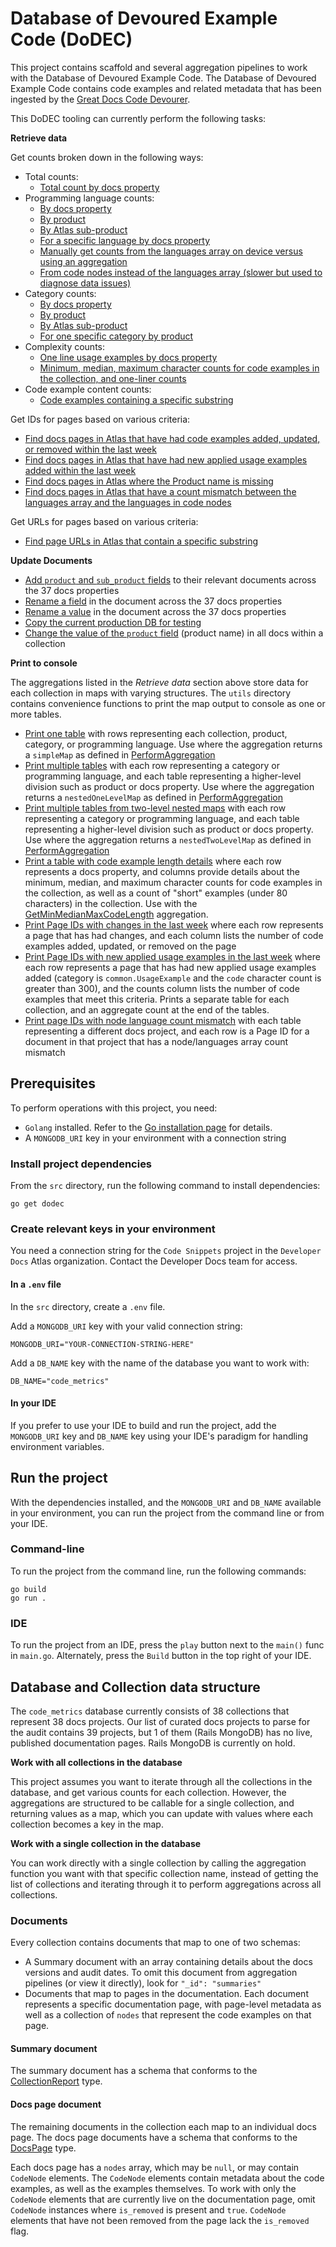 # Database of Devoured Example Code (DoDEC)

This project contains scaffold and several aggregation pipelines to work with the Database of Devoured Example Code.
The Database of Devoured Example Code contains code examples and related metadata that has been ingested by the [Great
Docs Code Devourer](https://github.com/mongodb/code-example-tooling/tree/main/audit/gdcd).

This DoDEC tooling can currently perform the following tasks:

**Retrieve data**

Get counts broken down in the following ways:

- Total counts:
  - [Total count by docs property](src/aggregations/GetCollectionCount.go)
- Programming language counts:
  - [By docs property](src/aggregations/GetLanguageCounts.go)
  - [By product](src/aggregations/GetProductLanguageCounts.go)
  - [By Atlas sub-product](src/aggregations/GetSubProductLanguageCounts.go)
  - [For a specific language by docs property](src/aggregations/GetSpecificLanguageCounts.go)
  - [Manually get counts from the languages array on device versus using an aggregation](src/aggregations/GetLangCountFromLangArrayManually.go)
  - [From code nodes instead of the languages array (slower but used to diagnose data issues)](src/aggregations/GetLangCountFromNodes.go)
- Category counts:
  - [By docs property](src/aggregations/GetCategoryCounts.go)
  - [By product](src/aggregations/GetProductCategoryCounts.go)
  - [By Atlas sub-product](src/aggregations/GetSubProductCategoryCounts.go)
  - [For one specific category by product](src/aggregations/GetSpecificCategoryByProduct.go)
- Complexity counts:
  - [One line usage examples by docs property](src/aggregations/GetOneLineUsageExampleCounts.go)
  - [Minimum, median, maximum character counts for code examples in the collection, and one-liner counts](src/aggregations/GetMinMedianMaxCodeLength.go)
- Code example content counts:
  - [Code examples containing a specific
    substring](src/aggregations/GetStringInCodeNodeCounts.go)

Get IDs for pages based on various criteria:
- [Find docs pages in Atlas that have had code examples added, updated, or removed within the last week](src/aggregations/GetDocsIdsWithRecentActivity.go)
- [Find docs pages in Atlas that have had new applied usage examples added within the last week](src/aggregations/FindNewAppliedUsageExamples.go)
- [Find docs pages in Atlas where the Product name is missing](src/aggregations/FindDocsMissingProduct.go)
- [Find docs pages in Atlas that have a count mismatch between the languages array and the languages in code nodes](src/aggregations/GetPagesWithNodeLangCountMismatch.go)

Get URLs for pages based on various criteria:
- [Find page URLs in Atlas that contain a specific substring](src/aggregations/FindURLContainingString.go)

**Update Documents**
- [Add `product` and `sub_product` fields](src/updates/AddProductNames.go) to their relevant documents across the 37
  docs properties
- [Rename a field](src/updates/RenameField.go) in the document across the 37 docs properties
- [Rename a value](src/updates/RenameValue.go) in the document across the 37 docs properties
- [Copy the current production DB for testing](src/updates/CopyDBForTesting.go)
- [Change the value of the `product` field](src/updates/ChangeProductName.go) (product name) in all docs within a collection

**Print to console**

The aggregations listed in the *Retrieve data* section above store data for each collection in maps with varying
structures. The `utils` directory contains convenience functions to print the map output to console as one or more
tables.

- [Print one table](src/utils/PrintSimpleCountDataToConsole.go) with rows representing each collection, product, category,
  or programming language. Use where the aggregation returns a `simpleMap` as defined in [PerformAggregation](src/PerformAggregation.go)
- [Print multiple tables](src/utils/PrintNestedOneLevelCountDataToConsole.go) with each row representing a category or 
  programming language, and each table representing a higher-level division such as product or docs property. Use where
  the aggregation returns a `nestedOneLevelMap` as defined in [PerformAggregation](src/PerformAggregation.go)
- [Print multiple tables from two-level nested maps](src/utils/PrintNestedTwoLevelCountDataToConsole.go) with each row
  representing a category or programming language, and each table representing a higher-level division such as product
  or docs property. Use where the aggregation returns a `nestedTwoLevelMap` as defined in [PerformAggregation](src/PerformAggregation.go)
- [Print a table with code example length details](src/utils/PrintLengthCountMapToConsole.go) where each row represents
  a docs property, and columns provide details about the minimum, median, and maximum character counts for code examples
  in the collection, as well as a count of "short" examples (under 80 characters) in the collection. Use with the
  [GetMinMedianMaxCodeLength](src/aggregations/GetMinMedianMaxCodeLength.go) aggregation.
- [Print Page IDs with changes in the last week](src/utils/PrintPageIdChangesCountMap.go) where each row represents a
  page that has had changes, and each column lists the number of code examples added, updated, or removed on the page
- [Print Page IDs with new applied usage examples in the last week](src/utils/PrintPageIdNewAppliedUsageExampleCounts.go)
  where each row represents a page that has had new applied usage examples added (category is `common.UsageExample`
  and the `code` character count is greater than 300), and the counts column lists the number of code examples that meet
  this criteria. Prints a separate table for each collection, and an aggregate count at the end of the tables.
- [Print page IDs with node language count mismatch](src/utils/PrintPageIdChangesCountMap.go) with each table representing
  a different docs project, and each row is a Page ID for a document in that project that has a node/languages array
  count mismatch

## Prerequisites

To perform operations with this project, you need:

- `Golang` installed. Refer to the [Go installation page](https://go.dev/doc/install) for details.
- A `MONGODB_URI` key in your environment with a connection string

### Install project dependencies

From the `src` directory, run the following command to install
dependencies:

```shell
go get dodec
```

### Create relevant keys in your environment

You need a connection string for the `Code Snippets` project in the `Developer Docs` Atlas organization. Contact the
Developer Docs team for access.

#### In a `.env` file

In the `src` directory, create a `.env` file.

Add a `MONGODB_URI` key with your valid connection string:

```
MONGODB_URI="YOUR-CONNECTION-STRING-HERE"
```

Add a `DB_NAME` key with the name of the database you want to work with:

```
DB_NAME="code_metrics"
```

#### In your IDE

If you prefer to use your IDE to build and run the project, add the `MONGODB_URI` key and `DB_NAME` key using your
IDE's paradigm for handling environment variables.

## Run the project

With the dependencies installed, and the `MONGODB_URI` and `DB_NAME` available in your environment, you can run the
project from the command line or from your IDE.

### Command-line

To run the project from the command line, run the following commands:

```
go build
go run .
```

### IDE

To run the project from an IDE, press the `play` button next to the `main()`
func in `main.go`. Alternately, press the `Build` button in the top right of
your IDE.

## Database and Collection data structure

The `code_metrics` database currently consists of 38 collections that represent 38 docs projects. Our list of curated
docs projects to parse for the audit contains 39 projects, but 1 of them (Rails MongoDB) has no live, published
documentation pages. Rails MongoDB is currently on hold.

**Work with all collections in the database**

This project assumes you want to iterate through all the collections in the database, and get various counts for each
collection. However, the aggregations are structured to be callable for a single collection, and returning values as a
map, which you can update with values where each collection becomes a key in the map.

**Work with a single collection in the database**

You can work directly with a single collection by calling the aggregation function you want with that specific
collection name, instead of getting the list of collections and iterating through it to perform aggregations across all
collections.

### Documents

Every collection contains documents that map to one of two schemas:

- A Summary document with an array containing details about the docs versions and audit dates. To omit this document from
  aggregation pipelines (or view it directly), look for `"_id": "summaries"`
- Documents that map to pages in the documentation. Each document represents a specific documentation page, with
  page-level metadata as well as a collection of `nodes` that represent the code examples on that page.

#### Summary document

The summary document has a schema that conforms to the
[CollectionReport](https://github.com/mongodb/code-example-tooling/blob/main/audit/common/CollectionReport.go) type.

#### Docs page document

The remaining documents in the collection each map to an individual docs page. The docs page documents have a schema that
conforms to the [DocsPage](https://github.com/mongodb/code-example-tooling/blob/main/audit/common/DocsPage.go) type.

Each docs page has a `nodes` array, which may be `null`, or may contain `CodeNode` elements. The `CodeNode` elements
contain metadata about the code examples, as well as the examples themselves. To work with only the `CodeNode` elements
that are currently live on the documentation page, omit `CodeNode` instances where `is_removed` is present and `true`.
`CodeNode` elements that have not been removed from the page lack the `is_removed` flag.
